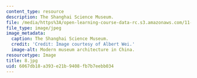 ```yaml
---
content_type: resource
description: The Shanghai Science Museum.
file: /media/https%3A/open-learning-course-data-rc.s3.amazonaws.com/11-307-beijing-urban-design-studio-summer-2006/6067db18a393e21b9408fb7b7eebb034_8.jpg
file_type: image/jpeg
image_metadata:
  caption: The Shanghai Science Museum.
  credit: 'Credit: Image courtesy of Albert Wei.'
  image-alt: Modern museum architecture in China.
resourcetype: Image
title: 8.jpg
uid: 6067db18-a393-e21b-9408-fb7b7eebb034
---
```

